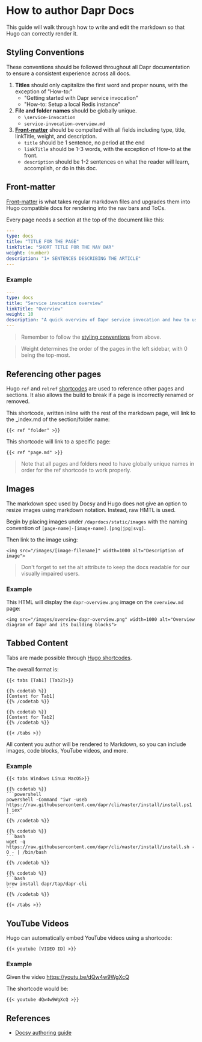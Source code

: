 # How to author Dapr Docs

This guide will walk through how to write and edit the markdown so that Hugo can correctly render it.

## Styling Conventions
These conventions should be followed throughout all Dapr documentation to ensure a consistent experience across all docs.

1. **Titles** should only capitalize the first word and proper nouns, with the exception of "How-to:"
    - "Getting started with Dapr service invocation"
    - "How-to: Setup a local Redis instance"
1. **File and folder names** should be globally unique.
    - `\service-invocation`
    - `service-invocation-overview.md`
1. **[Front-matter](#front-matter)** should be compelted with all fields including type, title, linkTitle, weight, and description.
    - `title` should be 1 sentence, no period at the end
    - `linkTitle` should be 1-3 words, with the exception of How-to at the front.
    - `description` should be 1-2 sentences on what the reader will learn, accomplish, or do in this doc.

## Front-matter
[Front-matter](https://www.docsy.dev/docs/adding-content/content/#page-frontmatter) is what takes regular markdown files and upgrades them into Hugo compatible docs for rendering into the nav bars and ToCs.

Every page needs a section at the top of the document like this:
```yaml
---
type: docs
title: "TITLE FOR THE PAGE"
linkTitle: "SHORT TITLE FOR THE NAV BAR"
weight: (number)
description: "1+ SENTENCES DESCRIBING THE ARTICLE"
---
```

### Example
```yaml
---
type: docs
title: "Service invocation overview"
linkTitle: "Overview"
weight: 10
description: "A quick overview of Dapr service invocation and how to use it to invoke services within your application."
---
```

> Remember to follow the [styling conventions](#styling-conventions) from above.

> Weight determines the order of the pages in the left sidebar, with 0 being the top-most.

## Referencing other pages
Hugo `ref` and `relref` [shortcodes](https://gohugo.io/content-management/cross-references/) are used to reference other pages and sections. It also allows the build to break if a page is incorrectly renamed or removed.

This shortcode, written inline with the rest of the markdown page, will link to the _index.md of the section/folder name:
```
{{< ref "folder" >}}
```

This shortcode will link to a specific page:
```
{{< ref "page.md" >}}
```

> Note that all pages and folders need to have globally unique names in order for the ref shortcode to work properly.

## Images
The markdown spec used by Docsy and Hugo does not give an option to resize images using markdown notation. Instead, raw HMTL is used.

Begin by placing images under `/daprdocs/static/images` with the naming convention of `[page-name]-[image-name].[png|jpg|svg]`.

Then link to the image using:
```
<img src="/images/[image-filename]" width=1000 alt="Description of image">
```

>Don't forget to set the alt attribute to keep the docs readable for our visually impaired users.

### Example

This HTML will display the `dapr-overview.png` image on the `overview.md` page:
```
<img src="/images/overview-dapr-overview.png" width=1000 alt="Overview diagram of Dapr and its building blocks">
```

## Tabbed Content
Tabs are made possible through [Hugo shortcodes](https://gohugo.io/content-management/shortcodes/). 

The overall format is:
```
{{< tabs [Tab1] [Tab2]>}}

{{% codetab %}}
[Content for Tab1]
{{% /codetab %}}

{{% codetab %}}
[Content for Tab2]
{{% /codetab %}}

{{< /tabs >}}
```

All content you author will be rendered to Markdown, so you can include images, code blocks, YouTube videos, and more.

### Example
````
{{< tabs Windows Linux MacOS>}}

{{% codetab %}}
```powershell
powershell -Command "iwr -useb https://raw.githubusercontent.com/dapr/cli/master/install/install.ps1 | iex"
```
{{% /codetab %}}

{{% codetab %}}
```bash
wget -q https://raw.githubusercontent.com/dapr/cli/master/install/install.sh -O - | /bin/bash
```
{{% /codetab %}}

{{% codetab %}}
```bash
brew install dapr/tap/dapr-cli
```
{{% /codetab %}}

{{< /tabs >}}
````

## YouTube Videos
Hugo can automatically embed YouTube videos using a shortcode:
```
{{< youtube [VIDEO ID] >}}
```

### Example

Given the video https://youtu.be/dQw4w9WgXcQ

The shortcode would be:
```
{{< youtube dQw4w9WgXcQ >}}
```

## References
- [Docsy authoring guide](https://www.docsy.dev/docs/adding-content/)